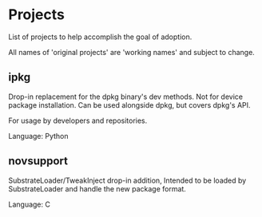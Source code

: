 # Projects

List of projects to help accomplish the goal of adoption.

All names of 'original projects' are 'working names' and subject to change.

## ipkg

Drop-in replacement for the dpkg binary's dev methods. Not for device package installation. Can be used alongside dpkg, but covers dpkg's API.

For usage by developers and repositories.

Language: Python

## novsupport

SubstrateLoader/TweakInject drop-in addition, Intended to be loaded by SubstrateLoader and handle the new package format.

Language: C

